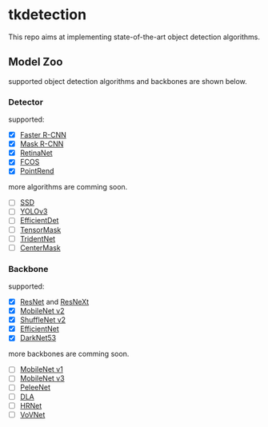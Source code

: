 # tkdetection

This repo aims at implementing state-of-the-art object detection algorithms.

## Model Zoo

supported object detection algorithms and backbones are shown below.

### Detector

supported:

+ [x] [Faster R-CNN](https://arxiv.org/abs/1506.01497)
+ [x] [Mask R-CNN](https://arxiv.org/abs/1703.06870)
+ [x] [RetinaNet](https://arxiv.org/abs/1708.02002)
+ [x] [FCOS](https://arxiv.org/abs/1904.01355)
+ [x] [PointRend](https://arxiv.org/abs/1912.08193)

more algorithms are comming soon.

- [ ] [SSD](https://arxiv.org/abs/1512.02325)
- [ ] [YOLOv3](https://arxiv.org/abs/1804.02767)
- [ ] [EfficientDet](https://arxiv.org/abs/1911.09070)
- [ ] [TensorMask](https://arxiv.org/abs/1903.12174)
- [ ] [TridentNet](https://arxiv.org/abs/1901.01892)
- [ ] [CenterMask](https://arxiv.org/abs/2004.04446)

### Backbone

supported:

+ [x] [ResNet](https://arxiv.org/abs/1512.03385) and [ResNeXt](https://arxiv.org/abs/1611.05431)
+ [x] [MobileNet v2](https://arxiv.org/abs/1801.04381)
+ [x] [ShuffleNet v2](https://arxiv.org/abs/1807.11164)
+ [x] [EfficientNet](https://arxiv.org/abs/1905.11946)
+ [x] [DarkNet53](https://arxiv.org/abs/1804.02767)

more backbones are comming soon.

- [ ] [MobileNet v1](https://arxiv.org/abs/1704.04861)
- [ ] [MobileNet v3](https://arxiv.org/abs/1905.02244)
- [ ] [PeleeNet](https://arxiv.org/abs/1804.06882)
- [ ] [DLA](https://arxiv.org/abs/1707.06484)
- [ ] [HRNet](https://arxiv.org/abs/1904.04514)
- [ ] [VoVNet](https://arxiv.org/abs/1904.09730)
